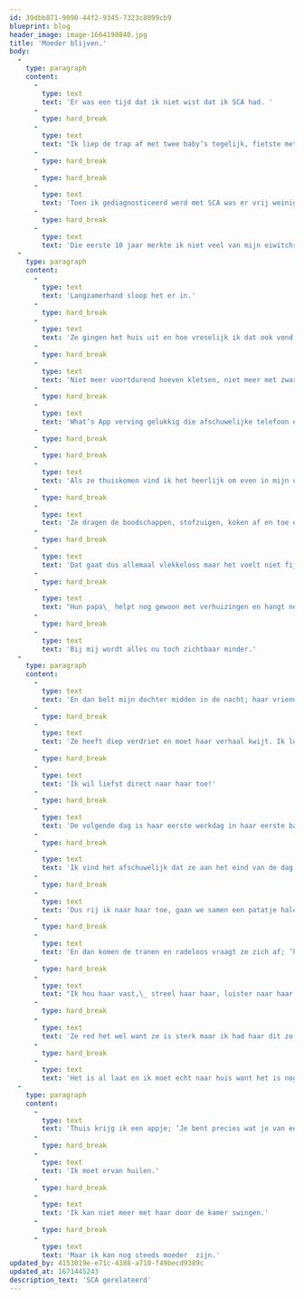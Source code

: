 ```yaml
---
id: 39dbb871-9090-44f2-9345-7323c8099cb9
blueprint: blog
header_image: image-1664190840.jpg
title: 'Moeder blijven.'
body:
  -
    type: paragraph
    content:
      -
        type: text
        text: 'Er was een tijd dat ik niet wist dat ik SCA had. '
      -
        type: hard_break
      -
        type: text
        text: "Ik liep de trap af met twee baby’s tegelijk, fietste met een kind voorop, achterop en één in de draagzak, holde achter fietsjes-zonder-zijwieltjes aan, leerde ze touwtje springen, boomklimmen en elastieken,\_ trok ze op de slee en sprong trampoline."
      -
        type: hard_break
      -
        type: hard_break
      -
        type: text
        text: 'Toen ik gediagnosticeerd werd met SCA was er vrij weinig aan de hand. Er kletterde weleens wat op de grond en alle deurposten waren wat beschadigd maar ik kon nog steeds hun haren knippen, met mijn dochters door de kamer swingen en mee op schoolkamp.'
      -
        type: hard_break
      -
        type: text
        text: 'Die eerste 10 jaar merkte ik niet veel van mijn eiwitchromosoompjes.'
  -
    type: paragraph
    content:
      -
        type: text
        text: 'Langzamerhand sloop het er in.'
      -
        type: hard_break
      -
        type: text
        text: 'Ze gingen het huis uit en hoe vreselijk ik dat ook vond, ik merkte ook dat het leven er makkelijker van werd.'
      -
        type: hard_break
      -
        type: text
        text: 'Niet meer voortdurend hoeven kletsen, niet meer met zware boodschappen sjouwen, niet meer vijf kilo aardappels schillen.'
      -
        type: hard_break
      -
        type: text
        text: 'What’s App verving gelukkig die afschuwelijke telefoon en ik ontdekte dat ik brieven niet persé met de hand hoefde te schrijven.'
      -
        type: hard_break
      -
        type: hard_break
      -
        type: text
        text: 'Als ze thuiskomen vind ik het heerlijk om even in mijn oude rol terug te vallen maar het kost eerlijk gezegd best moeite en ik ben blij met hun hulp.'
      -
        type: hard_break
      -
        type: text
        text: 'Ze dragen de boodschappen, stofzuigen, koken af en toe en doen hun eigen was.'
      -
        type: hard_break
      -
        type: text
        text: 'Dat gaat dus allemaal vlekkeloos maar het voelt niet fijn.'
      -
        type: hard_break
      -
        type: text
        text: "Hun papa\_ helpt nog gewoon met verhuizingen en hangt net als vroeger hun plankjes recht. Hij sjouwt, tilt, meet en heeft energie voor 10."
      -
        type: hard_break
      -
        type: text
        text: 'Bij mij wordt alles nu toch zichtbaar minder.'
  -
    type: paragraph
    content:
      -
        type: text
        text: 'En dan belt mijn dochter midden in de nacht; haar vriendje heeft het uitgemaakt. Ik telefoneer niet graag maar zij heeft geen moeite met mijn spraakgebrek, verstaat me altijd.'
      -
        type: hard_break
      -
        type: text
        text: 'Ze heeft diep verdriet en moet haar verhaal kwijt. Ik luister en zeg af en toe wat terug. Moet mijn tong afbijten om niet in cliché’s te vervallen als; ‘geen handvol maar een landvol’, ‘je bent te goed voor hem’ of ‘hij krijgt er wel spijt van’.'
      -
        type: hard_break
      -
        type: text
        text: 'Ik wil liefst direct naar haar toe!'
      -
        type: hard_break
      -
        type: text
        text: 'De volgende dag is haar eerste werkdag in haar eerste baan na het afronden van haar studie.'
      -
        type: hard_break
      -
        type: text
        text: 'Ik vind het afschuwelijk dat ze aan het eind van de dag alleen thuis zal komen, verdrietig en moe haar eenzame bordje moet koken en haar verhalen niet kwijt kan.'
      -
        type: hard_break
      -
        type: text
        text: 'Dus rij ik naar haar toe, gaan we samen een patatje halen en drinken een kop thee. '
      -
        type: hard_break
      -
        type: text
        text: 'En dan komen de tranen en radeloos vraagt ze zich af; ’hoelang duurt liefdesverdriet?’'
      -
        type: hard_break
      -
        type: text
        text: "Ik hou haar vast,\_ streel haar haar, luister naar haar en vraag me af hoe die sufferd mijn prachtige, intelligente, lieve dochter aan de kant kan zetten. Wat een stommeling."
      -
        type: hard_break
      -
        type: text
        text: 'Ze red het wel want ze is sterk maar ik had haar dit zo graag bespaart.'
      -
        type: hard_break
      -
        type: text
        text: 'Het is al laat en ik moet echt naar huis want het is nog een eind. Dus als ze weer een beetje lacht ga ik ervandoor.'
  -
    type: paragraph
    content:
      -
        type: text
        text: 'Thuis krijg ik een appje; ’Je bent precies wat je van een moeder verwacht. En eigenlijk ben je nog meer’.'
      -
        type: hard_break
      -
        type: text
        text: 'Ik moet ervan huilen.'
      -
        type: hard_break
      -
        type: text
        text: 'Ik kan niet meer met haar door de kamer swingen.'
      -
        type: hard_break
      -
        type: text
        text: 'Maar ik kan nog steeds moeder  zijn.'
updated_by: 4153019e-e71c-4388-a710-f49becd9389c
updated_at: 1671445243
description_text: 'SCA gerelateerd'
---
```

